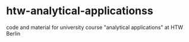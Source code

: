 # htw-analytical-applicationss
code and material for university course "analytical applications" at HTW Berlin
